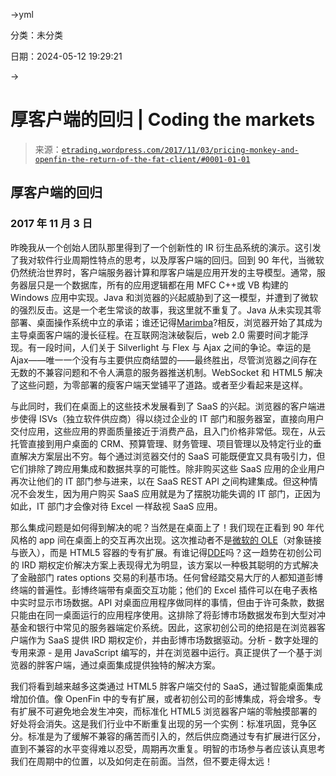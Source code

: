 →yml

分类：未分类

日期：2024-05-12 19:29:21

→

# 厚客户端的回归 | Coding the markets

> 来源：[`etrading.wordpress.com/2017/11/03/pricing-monkey-and-openfin-the-return-of-the-fat-client/#0001-01-01`](https://etrading.wordpress.com/2017/11/03/pricing-monkey-and-openfin-the-return-of-the-fat-client/#0001-01-01)

## 厚客户端的回归

### 2017 年 11 月 3 日

昨晚我从一个创始人团队那里得到了一个创新性的 IR 衍生品系统的演示。这引发了我对软件行业周期性特点的思考，以及厚客户端的回归。回到 90 年代，当微软仍然统治世界时，客户端服务器计算和厚客户端是应用开发的主导模型。通常，服务器层只是一个数据库，所有的应用逻辑都在用 MFC C++或 VB 构建的 Windows 应用中实现。Java 和浏览器的兴起威胁到了这一模型，并遭到了微软的强烈反击。这是一个老生常谈的故事，我这里就不重复了。Java 从未实现其零部署、桌面操作系统中立的承诺；谁还记得[Marimba](https://www.javaworld.com/article/2077287/marimba-software--pushes--information-over-internet.html)?相反，浏览器开始了其成为主导桌面客户端的漫长征程。在互联网泡沫破裂后，web 2.0 需要时间才能浮现。有一段时间，人们关于 Silverlight 与 Flex 与 Ajax 之间的争论。幸运的是 Ajax——唯一一个没有与主要供应商结盟的——最终胜出，尽管浏览器之间存在无数的不兼容问题和不令人满意的服务器推送机制。WebSocket 和 HTML5 解决了这些问题，为零部署的瘦客户端天堂铺平了道路。或者至少看起来是这样。

与此同时，我们在桌面上的这些技术发展看到了 SaaS 的兴起。浏览器的客户端进步使得 ISVs（独立软件供应商）得以绕过企业的 IT 部门和服务器室，直接向用户交付应用，这些应用的界面质量接近于消费产品，且入门价格非常低。现在，从云托管直接到用户桌面的 CRM、预算管理、财务管理、项目管理以及特定行业的垂直解决方案层出不穷。每个通过浏览器交付的 SaaS 可能既便宜又具有吸引力，但它们排除了跨应用集成和数据共享的可能性。除非购买这些 SaaS 应用的企业用户再次让他们的 IT 部门参与进来，以在 SaaS REST API 之间构建集成。但这种情况不会发生，因为用户购买 SaaS 应用就是为了摆脱功能失调的 IT 部门，正因为如此，IT 部门才会像对待 Excel 一样敌视 SaaS 应用。

那么集成问题是如何得到解决的呢？当然是在桌面上了！我们现在正看到 90 年代风格的 app 间在桌面上的交互再次出现。这次推动者不是[微软的 OLE](https://en.wikipedia.org/wiki/Object_Linking_and_Embedding)（对象链接与嵌入），而是 HTML5 容器的专有扩展。有谁记得[DDE](https://msdn.microsoft.com/en-us/library/windows/desktop/ms648774(v=vs.85).aspx)吗？这一趋势在初创公司的 IRD 期权定价解决方案上表现得尤为明显，该方案以一种极其聪明的方式解决了金融部门 rates options 交易的利基市场。任何曾经踏交易大厅的人都知道彭博终端的普遍性。彭博终端带有桌面交互功能；他们的 Excel 插件可以在电子表格中实时显示市场数据。API 对桌面应用程序做同样的事情，但由于许可条款，数据只能由在同一桌面运行的应用程序使用。这排除了将彭博市场数据发布到大型对冲基金和银行中常见的服务器端定价系统。因此，这家初创公司的绝招是在浏览器客户端作为 SaaS 提供 IRD 期权定价，并由彭博市场数据驱动。分析 - 数字处理的专用来源 - 是用 JavaScript 编写的，并在浏览器中运行。真正提供了一个基于浏览器的胖客户端，通过桌面集成提供独特的解决方案。

我们将看到越来越多这类通过 HTML5 胖客户端交付的 SaaS，通过智能桌面集成增加价值。像 OpenFin 中的专有扩展，或者初创公司的彭博集成，将会增多。专有扩展不可避免地会发生冲突，而标准化 HTML5 浏览器客户端的零触摸部署的好处将会消失。这是我们行业中不断重复出现的另一个实例：标准巩固，竞争区分。标准是为了缓解不兼容的痛苦而引入的，然后供应商通过专有扩展进行区分，直到不兼容的水平变得难以忍受，周期再次重复。明智的市场参与者应该认真思考我们在周期中的位置，以及如何走在前面。当然，但不要走得太远！
